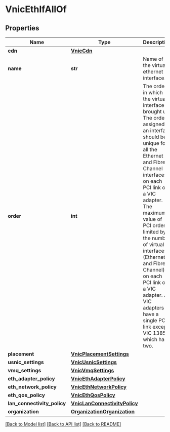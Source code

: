 # VnicEthIfAllOf

## Properties
Name | Type | Description | Notes
------------ | ------------- | ------------- | -------------
**cdn** | [**VnicCdn**](VnicCdn.md) |  | [optional] 
**name** | **str** | Name of the virtual ethernet interface.   | [optional] 
**order** | **int** | The order in which the virtual interface is brought up. The order assigned to an interface should be unique for all the Ethernet and Fibre-Channel interfaces on each PCI link on a VIC adapter. The maximum value of PCI order is limited by the number of virtual interfaces (Ethernet and Fibre-Channel) on each PCI link on a VIC adapter. All VIC adapters have a single PCI link except VIC 1385 which has two.   | [optional] 
**placement** | [**VnicPlacementSettings**](VnicPlacementSettings.md) |  | [optional] 
**usnic_settings** | [**VnicUsnicSettings**](VnicUsnicSettings.md) |  | [optional] 
**vmq_settings** | [**VnicVmqSettings**](VnicVmqSettings.md) |  | [optional] 
**eth_adapter_policy** | [**VnicEthAdapterPolicy**](.md) |  | [optional] 
**eth_network_policy** | [**VnicEthNetworkPolicy**](.md) |  | [optional] 
**eth_qos_policy** | [**VnicEthQosPolicy**](.md) |  | [optional] 
**lan_connectivity_policy** | [**VnicLanConnectivityPolicy**](.md) |  | [optional] 
**organization** | [**OrganizationOrganization**](.md) |  | [optional] 

[[Back to Model list]](../README.md#documentation-for-models) [[Back to API list]](../README.md#documentation-for-api-endpoints) [[Back to README]](../README.md)


